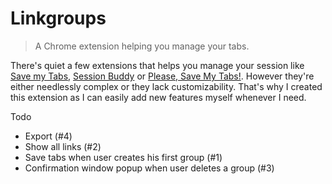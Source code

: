 # Linkgroups
> A Chrome extension helping you manage your tabs.

There's quiet a few extensions that helps you manage your session like
[Save my Tabs](https://chrome.google.com/webstore/detail/save-my-tabs/djadfifncobffjpicnkiegahdiobpaap),
[Session Buddy](https://chrome.google.com/webstore/detail/session-buddy/edacconmaakjimmfgnblocblbcdcpbko) or
[Please, Save My Tabs!](https://chrome.google.com/webstore/detail/please-save-my-tabs/lifcohecdiblhheidnilbjkkjgjdbgjh).
However they're either needlessly complex or they lack customizability.
That's why I created this extension as I can easily add new features myself whenever I need.

Todo
- Export (#4)
- Show all links (#2)
- Save tabs when user creates his first group (#1)
- Confirmation window popup when user deletes a group (#3)

